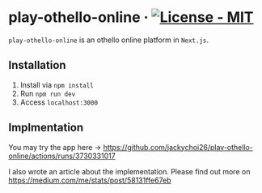 # play-othello-online &middot; [![License - MIT](https://img.shields.io/badge/License-MIT-blue)](#license)

`play-othello-online` is an othello online platform in `Next.js`.

## Installation

1. Install via `npm install`
2. Run `npm run dev`
3. Access `localhost:3000`

## Implmentation
You may try the app here -> https://github.com/jackychoi26/play-othello-online/actions/runs/3730331017

I also wrote an article about the implementation. Please find out more on https://medium.com/me/stats/post/58131ffe67eb
